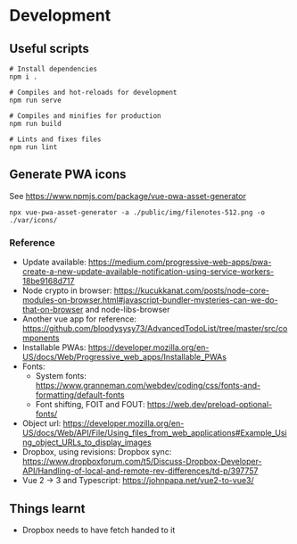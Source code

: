 # Development

## Useful scripts

```console
# Install dependencies
npm i .

# Compiles and hot-reloads for development
npm run serve

# Compiles and minifies for production
npm run build

# Lints and fixes files
npm run lint
```

## Generate PWA icons

See https://www.npmjs.com/package/vue-pwa-asset-generator

```console
npx vue-pwa-asset-generator -a ./public/img/filenotes-512.png -o ./var/icons/
```

### Reference

* Update available:
  https://medium.com/progressive-web-apps/pwa-create-a-new-update-available-notification-using-service-workers-18be9168d717
* Node crypto in browser:
  https://kucukkanat.com/posts/node-core-modules-on-browser.html#javascript-bundler-mysteries-can-we-do-that-on-browser
  and node-libs-browser
* Another vue app for reference: https://github.com/bloodysysy73/AdvancedTodoList/tree/master/src/components
* Installable PWAs: https://developer.mozilla.org/en-US/docs/Web/Progressive_web_apps/Installable_PWAs
* Fonts:
  * System fonts: https://www.granneman.com/webdev/coding/css/fonts-and-formatting/default-fonts
  * Font shifting, FOIT and FOUT: https://web.dev/preload-optional-fonts/
* Object url: https://developer.mozilla.org/en-US/docs/Web/API/File/Using_files_from_web_applications#Example_Using_object_URLs_to_display_images
* Dropbox, using revisions: Dropbox sync: https://www.dropboxforum.com/t5/Discuss-Dropbox-Developer-API/Handling-of-local-and-remote-rev-differences/td-p/397757
* Vue 2 -> 3 and Typescript: https://johnpapa.net/vue2-to-vue3/

## Things learnt
* Dropbox needs to have fetch handed to it
